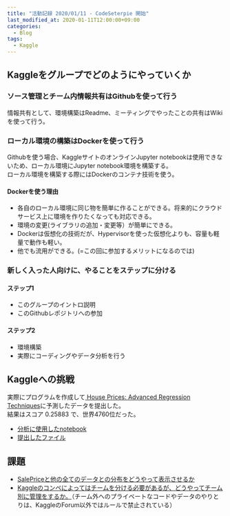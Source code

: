```yaml
---
title: "活動記録 2020/01/11 - CodeSeterpie 開始"
last_modified_at: 2020-01-11T12:00:00+09:00
categories:
  - Blog 
tags:
  - Kaggle
---
```


## Kaggleをグループでどのようにやっていくか
### ソース管理とチーム内情報共有はGithubを使って行う
情報共有として、環境構築はReadme、ミーティングでやったことの共有はWikiを使って行う。

### ローカル環境の構築はDockerを使って行う
Githubを使う場合、KaggleサイトのオンラインJupyter notebookは使用できないため、ローカル環境にJupyter notebook環境を構築する。  
ローカル環境を構築する際にはDockerのコンテナ技術を使う。

#### Dockerを使う理由
  * 各自のローカル環境に同じ物を簡単に作ることができる。将来的にクラウドサービス上に環境を作りたくなっても対応できる。
  * 環境の変更(ライブラリの追加・変更等）が簡単にできる。
  * Dockerは仮想化の技術だが、Hypervisorを使った仮想化よりも、容量も軽量で動作も軽い。
  * 他でも流用ができる。(=この回に参加するメリットになるのでは)

### 新しく入った人向けに、やることをステップに分ける
#### ステップ1
* このグループのイントロ説明
* このGithubレポジトリへの参加

#### ステップ2
* 環境構築
* 実際にコーディングやデータ分析を行う

## Kaggleへの挑戦
実際にプログラムを作成して[
House Prices: Advanced Regression Techniques](https://www.kaggle.com/c/house-prices-advanced-regression-techniques/overview)に予測したデータを提出した。  
結果はスコア 0.25883 で、世界4760位だった。
* [分析に使用したnotebook](https://github.com/CodeSeterpie/CodeSeterpie/blob/develop/Kaggle/HousePrices/notebook/main/20200111/mainnote.ipynb)
* [提出したファイル](https://github.com/CodeSeterpie/CodeSeterpie/blob/develop/Kaggle/HousePrices/output/main/20200111/submission.csv)

## 課題
* [SalePriceと他の全てのデータとの分布をどうやって表示させるか](https://github.com/CodeSeterpie/CodeSeterpie/issues/3)
* [Kaggleのコンペによってはチームを分ける必要があるが、どうやってチーム別に管理をするか。](https://github.com/CodeSeterpie/CodeSeterpie/issues/1)（チーム外へのプライベートなコードやデータのやりとりは、KaggleのForum以外ではルールで禁止されている）
